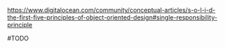 https://www.digitalocean.com/community/conceptual-articles/s-o-l-i-d-the-first-five-principles-of-object-oriented-design#single-responsibility-principle

#TODO